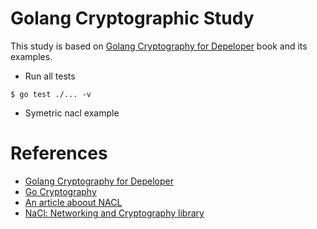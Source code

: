# Golang Cryptographic Study

This study is based on [Golang Cryptography for Depeloper](https://leanpub.com/cryptog) book and its examples.

* Run all tests
```
$ go test ./... -v
```

* Symetric nacl example

# References
* [Golang Cryptography for Depeloper](https://leanpub.com/cryptog)
* [Go Cryptography](https://www.amazon.com/Go-Cryptography-Anish-Nath/dp/1790681073)
* [An article aboout NACL](https://en.wikipedia.org/wiki/NaCl_(software))
* [NaCl: Networking and Cryptography library](https://nacl.cr.yp.to/)